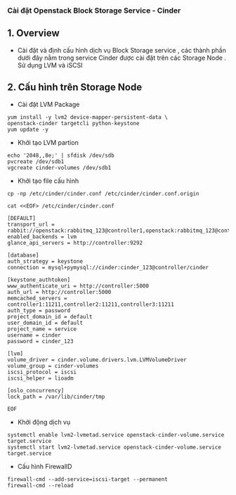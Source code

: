 

### Cài đặt Openstack Block Storage  Service - Cinder  

## 1. Overview


- Cài đặt và định cấu hình dịch vụ  Block Storage service , các thành phần dưới đây nằm trong service Cinder  được cài đặt trên các Storage Node . Sử dụng LVM và iSCSI



## 2. Cấu hình trên Storage Node


- Cài đặt LVM Package
```
yum install -y lvm2 device-mapper-persistent-data \
openstack-cinder targetcli python-keystone
yum update -y
```


- Khởi tạo LVM partion
```
echo '2048,,8e;' | sfdisk /dev/sdb
pvcreate /dev/sdb1
vgcreate cinder-volumes /dev/sdb1
```



- Khởi tạo file cấu hình
```
cp -np /etc/cinder/cinder.conf /etc/cinder/cinder.conf.origin

cat <<EOF> /etc/cinder/cinder.conf

[DEFAULT]
transport_url = rabbit://openstack:rabbitmq_123@controller1,openstack:rabbitmq_123@controller2,openstack:rabbitmq_123@controller3
enabled_backends = lvm
glance_api_servers = http://controller:9292

[database]
auth_strategy = keystone
connection = mysql+pymysql://cinder:cinder_123@controller/cinder

[keystone_authtoken]
www_authenticate_uri = http://controller:5000
auth_url = http://controller:5000
memcached_servers = controller1:11211,controller2:11211,controller3:11211
auth_type = password
project_domain_id = default
user_domain_id = default
project_name = service
username = cinder
password = cinder_123

[lvm]
volume_driver = cinder.volume.drivers.lvm.LVMVolumeDriver
volume_group = cinder-volumes
iscsi_protocol = iscsi
iscsi_helper = lioadm

[oslo_concurrency]
lock_path = /var/lib/cinder/tmp

EOF

```

- Khởi động dịch vụ
```
systemctl enable lvm2-lvmetad.service openstack-cinder-volume.service target.service
systemctl start lvm2-lvmetad.service openstack-cinder-volume.service target.service
```

- Cấu hình FirewallD
```
firewall-cmd --add-service=iscsi-target --permanent 
firewall-cmd --reload

```